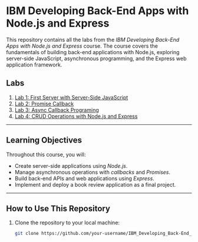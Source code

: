 # IBM Developing Back-End Apps with Node.js and Express

This repository contains all the labs from the *IBM Developing Back-End Apps with Node.js and Express* course. The course covers the fundamentals of building back-end applications with Node.js, exploring server-side JavaScript, asynchronous programming, and the Express web application framework.

## Labs

1. [Lab 1: First Server with Server-Side JavaScript](Lab1/README.md)
2. [Lab 2: Promise Callback](Lab2/README.md)
3. [Lab 3: Async Callback Programing](Lab3/README.md)
4. [Lab 4: CRUD Operations with Node.js and Express](Lab4/README.md)

---

## Learning Objectives

Throughout this course, you will:

- Create server-side applications using *Node.js*.
- Manage asynchronous operations with *callbacks* and *Promises*.
- Build back-end APIs and web applications using *Express*.
- Implement and deploy a book review application as a final project.

---

## How to Use This Repository

1. Clone the repository to your local machine:
   ```bash
   git clone https://github.com/your-username/IBM_Developing_Back-End_Apps_with_Node.js_and_Express.git